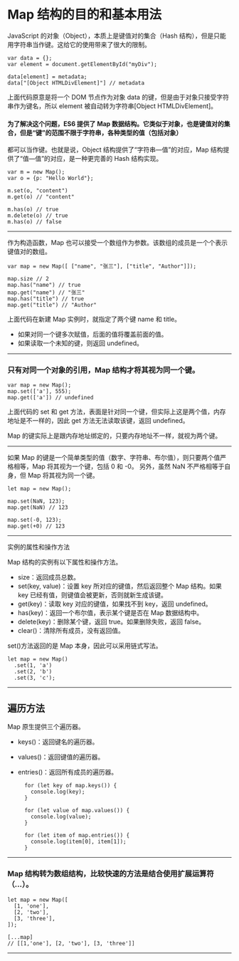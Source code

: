 # Map 结构的目的和基本用法

JavaScript 的对象（Object），本质上是键值对的集合（Hash 结构），但是只能用字符串当作键。这给它的使用带来了很大的限制。

    var data = {};
    var element = document.getElementById("myDiv");

    data[element] = metadata;
    data["[Object HTMLDivElement]"] // metadata
    
上面代码原意是将一个 DOM 节点作为对象 data 的键，但是由于对象只接受字符串作为键名，所以 element 被自动转为字符串[Object HTMLDivElement]。

#### 为了解决这个问题，ES6 提供了 Map 数据结构。它类似于对象，也是键值对的集合，但是“键”的范围不限于字符串，各种类型的值（包括对象）
都可以当作键。也就是说，Object 结构提供了“字符串—值”的对应，Map 结构提供了“值—值”的对应，是一种更完善的 Hash 结构实现。

    var m = new Map();
    var o = {p: "Hello World"};

    m.set(o, "content")
    m.get(o) // "content"

    m.has(o) // true
    m.delete(o) // true
    m.has(o) // false

- - -

作为构造函数，Map 也可以接受一个数组作为参数。该数组的成员是一个个表示键值对的数组。

    var map = new Map([ ["name", "张三"], ["title", "Author"]]);

    map.size // 2
    map.has("name") // true
    map.get("name") // "张三"
    map.has("title") // true
    map.get("title") // "Author"
    
上面代码在新建 Map 实例时，就指定了两个键 name 和 title。

- 如果对同一个键多次赋值，后面的值将覆盖前面的值。
- 如果读取一个未知的键，则返回 undefined。

- - -
### 只有对同一个对象的引用，Map 结构才将其视为同一个键。

    var map = new Map();
    map.set(['a'], 555);
    map.get(['a']) // undefined
    
上面代码的 set 和 get 方法，表面是针对同一个键，但实际上这是两个值，内存地址是不一样的，因此 get 方法无法读取该键，返回 undefined。

Map 的键实际上是跟内存地址绑定的，只要内存地址不一样，就视为两个键。

- - -
如果 Map 的键是一个简单类型的值（数字、字符串、布尔值），则只要两个值严格相等，Map 将其视为一个键，包括 0 和 -0。
另外，虽然 NaN 不严格相等于自身，但 Map 将其视为同一个键。

    let map = new Map();

    map.set(NaN, 123);
    map.get(NaN) // 123

    map.set(-0, 123);
    map.get(+0) // 123

- - -
实例的属性和操作方法

Map 结构的实例有以下属性和操作方法。

- size：返回成员总数。
- set(key, value)：设置 key 所对应的键值，然后返回整个 Map 结构。如果 key 已经有值，则键值会被更新，否则就新生成该键。
- get(key)：读取 key 对应的键值，如果找不到 key，返回 undefined。
- has(key)：返回一个布尔值，表示某个键是否在 Map 数据结构中。
- delete(key)：删除某个键，返回 true。如果删除失败，返回 false。
- clear()：清除所有成员，没有返回值。

set()方法返回的是 Map 本身，因此可以采用链式写法。

    let map = new Map()
      .set(1, 'a')
      .set(2, 'b')
      .set(3, 'c');
      
- - -
## 遍历方法

Map 原生提供三个遍历器。

- keys()：返回键名的遍历器。
- values()：返回键值的遍历器。
- entries()：返回所有成员的遍历器。

        for (let key of map.keys()) {
          console.log(key);
        }

        for (let value of map.values()) {
          console.log(value);
        }

        for (let item of map.entries()) {
          console.log(item[0], item[1]);
        }

- - -
### Map 结构转为数组结构，比较快速的方法是结合使用扩展运算符（...）。
    let map = new Map([
      [1, 'one'],
      [2, 'two'],
      [3, 'three'],
    ]);

    [...map]
    // [[1,'one'], [2, 'two'], [3, 'three']]

- - -
